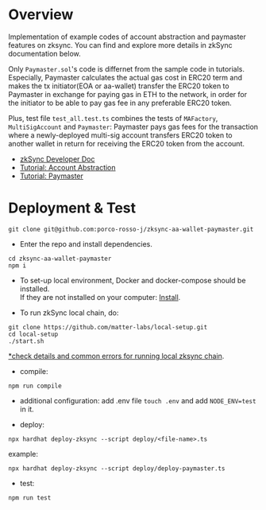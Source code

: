 # Overview
Implementation of example codes of account abstraction and paymaster features on zksync. You can find and explore more details in zkSync documentation below.

Only `Paymaster.sol`'s code is differnet from the sample code in tutorials. Especially, Paymaster calculates the actual gas cost in ERC20 term and makes the tx initiator(EOA or aa-wallet) transfer the ERC20 token to Paymaster in exchange for paying gas in ETH to the network, in order for the initiator to be able to pay gas fee in any preferable ERC20 token.  

Plus, test file `test_all.test.ts` combines the tests of `MAFactory`, `MultiSigAccount` and `Paymaster`: Paymaster pays gas fees for the transaction where a newly-deployed multi-sig account transfers ERC20 token to another wallet in return for receiving the ERC20 token from the account.

- [zkSync Developer Doc](https://v2-docs.zksync.io/dev/)
- [Tutorial: Account Abstraction](https://v2-docs.zksync.io/dev/tutorials/custom-aa-tutorial.html)
- [Tutorial: Paymaster](https://v2-docs.zksync.io/dev/tutorials/custom-paymaster-tutorial.html)

# Deployment & Test

```shell
git clone git@github.com:porco-rosso-j/zksync-aa-wallet-paymaster.git
```

- Enter the repo and install dependencies.
```shell
cd zksync-aa-wallet-paymaster
npm i
```
- To set-up local environment, Docker and docker-compose should be installed.  
If they are not installed on your computer: [Install](https://docs.docker.com/get-docker/).

- To run zkSync local chain, do:
```shell
git clone https://github.com/matter-labs/local-setup.git
cd local-setup
./start.sh
```
[*check details and common errors for running local zksync chain](https://v2-docs.zksync.io/api/hardhat/testing.html#reset-the-zksync-state).  

- compile: 
```shell
npm run compile
```

- additional configuration: add .env file `touch .env` and add `NODE_ENV=test` in it. 

- deploy:
```shell
npx hardhat deploy-zksync --script deploy/<file-name>.ts
```
example:
```shell
npx hardhat deploy-zksync --script deploy/deploy-paymaster.ts
```

- test:
```shell
npm run test
```









